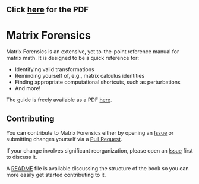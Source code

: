 ## Click [here](matrix_forensics.pdf) for the PDF

Matrix Forensics
================

Matrix Forensics is an extensive, yet to-the-point reference manual for matrix math. It is designed to be a quick reference for:

* Identifying valid transformations
* Reminding yourself of, e.g., matrix calculus identities
* Finding appropriate computational shortcuts, such as perturbations
* And more!

The guide is freely available as a PDF [here](matrix_forensics.pdf).



Contributing
----------------

You can contribute to Matrix Forensics either by opening an [Issue](https://github.com/r-barnes/MatrixForensics/issues) or submitting changes yourself via a [Pull Request](https://github.com/r-barnes/MatrixForensics/pulls).

If your change involves significant reorganization, please open an [Issue](https://github.com/r-barnes/MatrixForensics/issues) first to discuss it.

A [README](src/README.md) file is available discussing the structure of the book so you can more easily get started contributing to it.
